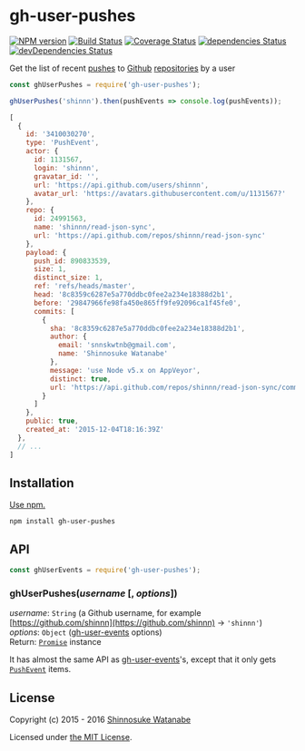 # gh-user-pushes

[![NPM version](https://img.shields.io/npm/v/gh-user-pushes.svg)](https://www.npmjs.com/package/gh-user-pushes)
[![Build Status](https://travis-ci.org/shinnn/gh-user-pushes.svg?branch=master)](https://travis-ci.org/shinnn/gh-user-pushes)
[![Coverage Status](https://img.shields.io/coveralls/shinnn/gh-user-pushes.svg)](https://coveralls.io/github/shinnn/is-gist-starred?branch=master)
[![dependencies Status](https://david-dm.org/shinnn/gh-user-pushes/status.svg)](https://david-dm.org/shinnn/gh-user-pushes)
[![devDependencies Status](https://david-dm.org/shinnn/gh-user-pushes/dev-status.svg)](https://david-dm.org/shinnn/gh-user-pushes?type=dev)

Get the list of recent [pushes](https://git-scm.com/docs/git-push) to [Github](https://github.com/) [repositories](https://help.github.com/articles/github-glossary/#repository) by a user

```javascript
const ghUserPushes = require('gh-user-pushes');

ghUserPushes('shinnn').then(pushEvents => console.log(pushEvents));
```

```javascript
[
  {
    id: '3410030270',
    type: 'PushEvent',
    actor: {
      id: 1131567,
      login: 'shinnn',
      gravatar_id: '',
      url: 'https://api.github.com/users/shinnn',
      avatar_url: 'https://avatars.githubusercontent.com/u/1131567?'
    },
    repo: {
      id: 24991563,
      name: 'shinnn/read-json-sync',
      url: 'https://api.github.com/repos/shinnn/read-json-sync'
    },
    payload: {
      push_id: 890833539,
      size: 1,
      distinct_size: 1,
      ref: 'refs/heads/master',
      head: '8c8359c6287e5a770ddbc0fee2a234e18388d2b1',
      before: '29847966fe98fa450e865ff9fe92096ca1f45fe0',
      commits: [
        {
          sha: '8c8359c6287e5a770ddbc0fee2a234e18388d2b1',
          author: {
            email: 'snnskwtnb@gmail.com',
            name: 'Shinnosuke Watanabe'
          },
          message: 'use Node v5.x on AppVeyor',
          distinct: true,
          url: 'https://api.github.com/repos/shinnn/read-json-sync/commits/8c8359c6287e5a770ddbc0fee2a234e18388d2b1'
        }
      ]
    },
    public: true,
    created_at: '2015-12-04T18:16:39Z'
  },
  // ...
]
```

## Installation

[Use npm.](https://docs.npmjs.com/cli/install)

```
npm install gh-user-pushes
```

## API

```javascript
const ghUserEvents = require('gh-user-pushes');
```

### ghUserPushes(*username* [, *options*])

*username*: `String` (a Github username, for example [https://github.com/shinnn](https://github.com/shinnn) → `'shinnn'`)  
*options*: `Object` ([gh-user-events](https://github.com/shinnn/gh-user-events#api) options)  
Return: [`Promise`](http://www.ecma-international.org/ecma-262/6.0/#sec-promise-constructor) instance

It has almost the same API as [gh-user-events](https://github.com/shinnn/gh-user-events)'s, except that it only gets [`PushEvent`](https://developer.github.com/v3/activity/events/types/#pushevent) items.

## License

Copyright (c) 2015 - 2016 [Shinnosuke Watanabe](https://github.com/shinnn)

Licensed under [the MIT License](./LICENSE).
